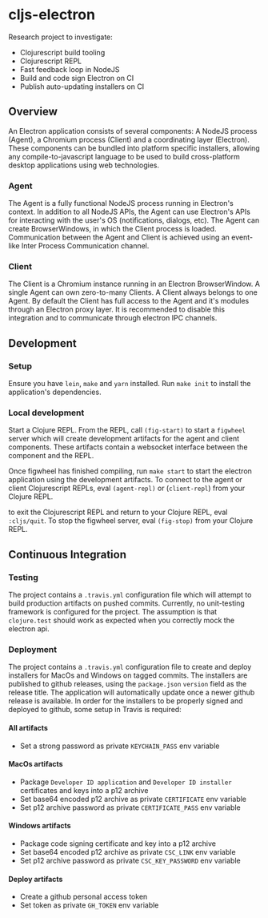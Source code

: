 # cljs-electron

Research project to investigate:

* Clojurescript build tooling
* Clojurescript REPL
* Fast feedback loop in NodeJS
* Build and code sign Electron on CI
* Publish auto-updating installers on CI

## Overview

An Electron application consists of several components: A NodeJS process (Agent),
a Chromium process (Client) and a coordinating layer (Electron). These
components can be bundled into platform specific installers, allowing any
compile-to-javascript language to be used to build cross-platform desktop
applications using web technologies.

### Agent

The Agent is a fully functional NodeJS process running in Electron's context. In
addition to all NodeJS APIs, the Agent can use Electron's APIs for interacting
with the user's OS (notifications, dialogs, etc). The Agent can create
BrowserWindows, in which the Client process is loaded. Communication between
the Agent and Client is achieved using an event-like Inter Process Communication
channel.

### Client

The Client is a Chromium instance running in an Electron BrowserWindow. A single
Agent can own zero-to-many Clients. A Client always belongs to one Agent. By
default the Client has full access to the Agent and it's modules through an
Electron proxy layer. It is recommended to disable this integration and to
communicate through electron IPC channels.

## Development

### Setup

Ensure you have `lein`, `make` and `yarn` installed. Run `make init` to
install the application's dependencies.

### Local development

Start a Clojure REPL. From the REPL, call `(fig-start)` to start a `figwheel`
server which will create development artifacts for the agent and client
components. These artifacts contain a websocket interface between the component
and the REPL.

Once figwheel has finished compiling, run `make start` to start the electron
application using the development artifacts. To connect to the agent or client
Clojurescript REPLs, eval `(agent-repl)` or (`client-repl`) from your Clojure
REPL.

to exit the Clojurescript REPL and return to your Clojure REPL, eval
`:cljs/quit`. To stop the figwheel server, eval `(fig-stop)` from your Clojure
REPL.

## Continuous Integration

### Testing

The project contains a `.travis.yml` configuration file which will attempt
to build production artifacts on pushed commits. Currently, no unit-testing
framework is configured for the project. The assumption is that `clojure.test`
should work as expected when you correctly mock the electron api.

### Deployment

The project contains a `.travis.yml` configuration file to create and deploy
installers for MacOs and Windows on tagged commits. The installers are published
to github releases, using the `package.json` `version` field as the release
title. The application will automatically update once a newer github release
is available. In order for the installers to be properly signed and deployed to
github, some setup in Travis is required:

#### All artifacts

* Set a strong password as private `KEYCHAIN_PASS` env variable

#### MacOs artifacts

* Package `Developer ID application` and `Developer ID installer` certificates
  and keys into a p12 archive
* Set base64 encoded p12 archive as private `CERTIFICATE` env variable
* Set p12 archive password as private `CERTIFICATE_PASS` env variable

#### Windows artifacts

* Package code signing certificate and key into a p12 archive
* Set base64 encoded p12 archive as private `CSC_LINK` env variable
* Set p12 archive password as private `CSC_KEY_PASSWORD` env variable

#### Deploy artifacts

* Create a github personal access token
* Set token as private `GH_TOKEN` env variable
